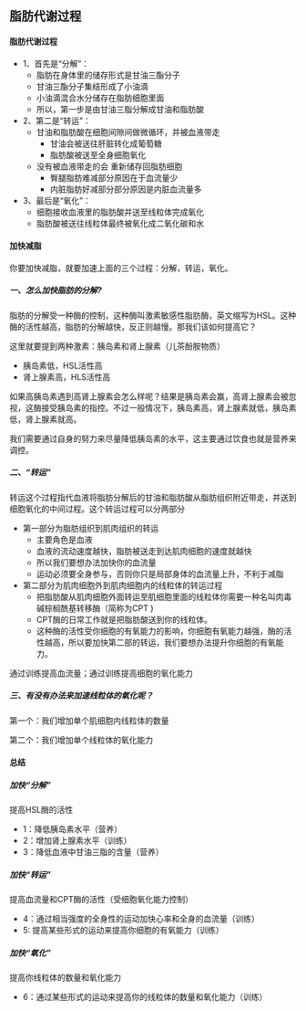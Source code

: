 ## 脂肪代谢过程

#### 脂肪代谢过程

- 1、首先是“分解”：
    - 脂肪在身体里的储存形式是甘油三酯分子
    - 甘油三酯分子集结形成了小油滴
    - 小油滴混合水分储存在脂肪细胞里面
    - 所以，第一步是由甘油三脂分解成甘油和脂肪酸
- 2、第二是“转运”：
    - 甘油和脂肪酸在细胞间隙间做微循环，并被血液带走
        - 甘油会被送往肝脏转化成葡萄糖
        - 脂肪酸被送至全身细胞氧化
    - 没有被血液带走的会 重新储存回脂肪细胞
        - 臀腿脂肪难减部分原因在于血流量少
        - 内脏脂肪好减部分部分原因是内脏血流量多
- 3、最后是“氧化”：
    - 细胞接收血液里的脂肪酸并送至线粒体完成氧化
    - 脂肪酸被送往线粒体最终被氧化成二氧化碳和水

#### 加快减脂

你要加快减脂，就要加速上面的三个过程：分解，转运，氧化。

#####   一、怎么加快脂肪的分解?

脂肪的分解受一种酶的控制，这种酶叫激素敏感性脂肪酶，英文缩写为HSL。这种酶的活性越高，脂肪的分解越快，反正则越慢。那我们该如何提高它？

这里就要提到两种激素：胰岛素和肾上腺素（儿茶酚胺物质）

- 胰岛素低，HSL活性高
- 肾上腺素高，HLS活性高

如果高胰岛素遇到高肾上腺素会怎么样呢？结果是胰岛素会赢，高肾上腺素会被忽视，这酶接受胰岛素的指控。不过一般情况下，胰岛素高，肾上腺素就低，胰岛素低，肾上腺素就高。


  我们需要通过自身的努力来尽量降低胰岛素的水平，这主要通过饮食也就是营养来调控。

##### 二、“转运”

转运这个过程指代血液将脂肪分解后的甘油和脂肪酸从脂肪组织附近带走，并送到细胞氧化的中间过程。这个转运过程可以分两部分

- 第一部分为脂肪组织到肌肉组织的转运
    - 主要角色是血液
    - 血液的流动速度越快，脂肪被送走到达肌肉细胞的速度就越快
    - 所以我们要想办法加快你的血流量
    - 运动必须要全身参与，否则你只是局部身体的血流量上升，不利于减脂
- 第二部分为肌肉细胞外到肌肉细胞内的线粒体的转运过程
    - 把脂肪酸从肌肉细胞外面转运至肌细胞里面的线粒体你需要一种名叫肉毒碱棕榈酰基转移酶（简称为CPT )
    - CPT酶的日常工作就是把脂肪酸送到你的线粒体。
    - 这种酶的活性受你细胞的有氧能力的影响，你细胞有氧能力越强，酶的活性越高，所以要加快第二部的转运，我们要想办法提升你细胞的有氧能力。

通过训练提高血流量；通过训练提高细胞的氧化能力

##### 三、有没有办法来加速线粒体的氧化呢？

第一个：我们增加单个肌细胞内线粒体的数量

第二个：我们增加单个线粒体的氧化能力

#### 总结

##### 加快“分解”

提高HSL酶的活性

- 1：降低胰岛素水平（营养）
- 2：增加肾上腺素水平（训练）
- 3：降低血液中甘油三脂的含量（营养）

##### 加快“转运”

提高血流量和CPT酶的活性（受细胞氧化能力控制）

- 4：通过相当强度的全身性的运动加快心率和全身的血流量（训练）
- 5: 提高某些形式的运动来提高你细胞的有氧能力（训练）

##### 加快“氧化”

提高你线粒体的数量和氧化能力

- 6：通过某些形式的运动来提高你的线粒体的数量和氧化能力（训练）